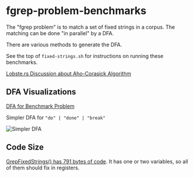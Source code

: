 # fgrep-problem-benchmarks

The "fgrep problem" is to match a set of fixed strings in a corpus.  The
matching can be done "in parallel" by a DFA.

There are various methods to generate the DFA.

See the top of `fixed-strings.sh` for instructions on running these benchmarks.

[Lobste.rs Discussion about Aho-Corasick Algorithm](https://lobste.rs/s/fq8uil/aho_corasick)

## DFA Visualizations

[DFA for Benchmark Problem](https://raw.githubusercontent.com/oilshell/blog-code/master/fgrep-problem-benchmarks/_gen/fixed-strings.png)

Simpler DFA for `"do" | "done" | "break"`

![Simpler DFA](https://raw.githubusercontent.com/oilshell/blog-code/master/fgrep-problem-benchmarks/_gen/trie.png)

## Code Size

[GrepFixedStrings() has 791 bytes of code](https://raw.githubusercontent.com/oilshell/blog-code/master/fgrep-problem-benchmarks/_gen/code-size.txt).  It has one or two variables, so all of them should fix in registers.

